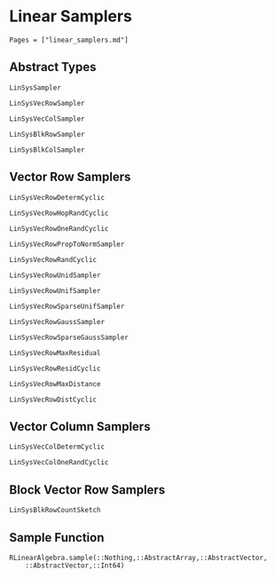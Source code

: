 # Linear Samplers

```@contents
Pages = ["linear_samplers.md"]
```

## Abstract Types

```@docs
LinSysSampler

LinSysVecRowSampler

LinSysVecColSampler

LinSysBlkRowSampler

LinSysBlkColSampler
```

## Vector Row Samplers

```@docs
LinSysVecRowDetermCyclic

LinSysVecRowHopRandCyclic

LinSysVecRowOneRandCyclic

LinSysVecRowPropToNormSampler

LinSysVecRowRandCyclic

LinSysVecRowUnidSampler

LinSysVecRowUnifSampler

LinSysVecRowSparseUnifSampler

LinSysVecRowGaussSampler

LinSysVecRowSparseGaussSampler

LinSysVecRowMaxResidual

LinSysVecRowResidCyclic

LinSysVecRowMaxDistance

LinSysVecRowDistCyclic
```

## Vector Column Samplers

```@docs
LinSysVecColDetermCyclic

LinSysVecColOneRandCyclic
```

## Block Vector Row Samplers
```@docs
LinSysBlkRowCountSketch
```

## Sample Function
```@docs
RLinearAlgebra.sample(::Nothing,::AbstractArray,::AbstractVector,
    ::AbstractVector,::Int64)
```
